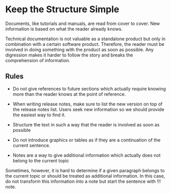 # Keep the Structure Simple

Documents, like tutorials and manuals, are read from cover to cover. New information is based on what the reader already knows.

Technical documentation is not valuable as a standalone product but only in combination with a certain software product. Therefore, the reader must be involved in doing something with the product as soon as possible. Any digression makes it harder to follow the story and breaks the comprehension of information.

## Rules

* Do not give references to future sections which actually require knowing more than the reader knows at the point of reference.
  
* When writing release notes, make sure to list the new version on top of the release notes list. Users seek new information so we should provide the easiest way to find it.
* Structure the text in such a way that the reader is involved as soon as possible
* Do not introduce graphics or tables as if they are a continuation of the current sentence.
* Notes are a way to give additional information which actually does not belong to the current topic

Sometimes, however, it is hard to determine if a given paragraph belongs to the current topic or should be treated as additional information. In this case, do not transform this information into a note but start the sentence with !!! note.